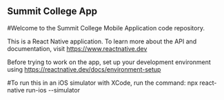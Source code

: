 ## Summit College App

#Welcome to the Summit College Mobile Application code repository.

This is a React Native application. To learn more about the API and documentation, visit https://www.reactnative.dev

Before trying to work on the app, set up your development environment using https://reactnative.dev/docs/environment-setup

#To run this in an iOS simulator with XCode, run the command:
npx react-native run-ios --simulator
